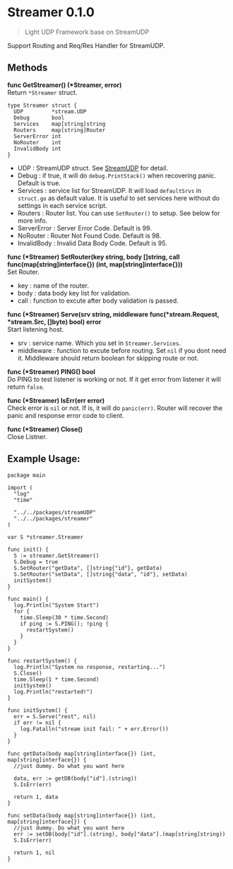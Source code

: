# Streamer 0.1.0
> Light UDP Framework base on StreamUDP

Support Routing and Req/Res Handler for StreamUDP.

## Methods
**func GetStreamer() (\*Streamer, error)**  
Return `*Streamer` struct. 
```
type Streamer struct {
  UDP         *stream.UDP
  Debug       bool
  Services    map[string]string
  Routers     map[string]Router
  ServerError int
  NoRouter    int
  InvalidBody int
}
```
- UDP : StreamUDP struct. See [StreamUDP](https://github.com/NeoJRotary/streamUDP) for detail.
- Debug : if true, it will do `debug.PrintStack()` when recovering panic. Default is true.
- Services : service list for StreamUDP. It will load `defaultSrvs` in `struct.go` as default value. It is useful to set services here without do settings in each service script.
- Routers : Router list. You can use `SetRouter()` to setup. See below for more info.
- ServerError : Server Error Code. Default is 99.
- NoRouter : Router Not Found Code. Default is 98.
- InvalidBody : Invalid Data Body Code. Default is 95.
   
**func (\*Streamer) SetRouter(key string, body []string, call func(map[string]interface{}) (int, map[string]interface{}))**   
Set Router.
- key : name of the router.
- body : data body key list for validation.
- call : function to excute after body validation is passed.
   
**func (\*Streamer) Serve(srv string, middleware func(\*stream.Request, \*stream.Src, []byte) bool) error**   
Start listening host.
- srv : service name. Which you set in `Streamer.Services`.
- middleware : function to excute before routing. Set `nil` if you dont need it. Middleware should return boolean for skipping route or not.
   
**func (\*Streamer) PING() bool**   
Do PING to test listener is working or not. If it get error from listener it will return `false`.
   
**func (\*Streamer) IsErr(err error)**   
Check error is `nil` or not. If is, it will do `panic(err)`. Router will recover the panic and response error code to client.
   
**func (\*Streamer) Close()**   
Close Listner.
    
    
## Example Usage:
```
package main

import (
  "log"
  "time"

  "../../packages/streamUDP"
  "../../packages/streamer"
)

var S *streamer.Streamer

func init() {
  S := streamer.GetStreamer()
  S.Debug = true
  S.SetRouter("getData", []string{"id"}, getData)
  S.SetRouter("setData", []string{"data", "id"}, setData)
  initSystem()
}

func main() {
  log.Println("System Start")
  for {
    time.Sleep(30 * time.Second)
    if ping := S.PING(); !ping {
      restartSystem()
    }
  }
}

func restartSystem() {
  log.Println("System no response, restarting...")
  S.Close()
  time.Sleep(1 * time.Second)
  initSystem()
  log.Println("restarted!")
}

func initSystem() {
  err = S.Serve("rest", nil)
  if err != nil {
    log.Fatalln("stream init fail: " + err.Error())
  }
}

func getData(body map[string]interface{}) (int, map[string]interface{}) {
  //just dummy. Do what you want here

  data, err := getDB(body["id"].(string))
  S.IsErr(err)

  return 1, data
}

func setData(body map[string]interface{}) (int, map[string]interface{}) {
  //just dummy. Do what you want here
  err := setDB(body["id"].(string), body["data"].(map[string]string))
  S.IsErr(err)

  return 1, nil
}

```